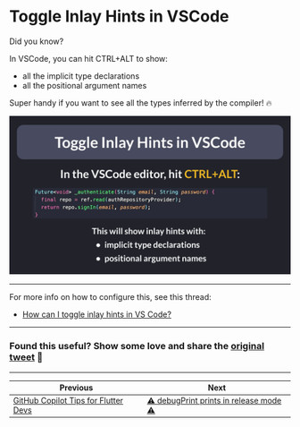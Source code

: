 # Toggle Inlay Hints in VSCode

Did you know?

In VSCode, you can hit CTRL+ALT to show:
- all the implicit type declarations
- all the positional argument names

Super handy if you want to see all the types inferred by the compiler! 🔥

![](140.gif)

---

For more info on how to configure this, see this thread:

- [How can I toggle inlay hints in VS Code?](https://stackoverflow.com/questions/68698269/how-can-i-toggle-inlay-hints-in-vs-code)

---

### Found this useful? Show some love and share the [original tweet](https://twitter.com/biz84/status/1745778839249203498) 🙏

---

| Previous | Next |
| -------- | ---- |
| [GitHub Copilot Tips for Flutter Devs](../0139-github-copilot-tips-flutter-devs/index.md) | [⚠️ debugPrint prints in release mode ⚠️](../0141-dont-use-debug-print/index.md) |


